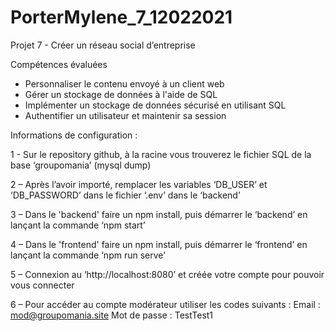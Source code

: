 # PorterMylene_7_12022021

Projet 7 - Créer un réseau social d’entreprise

Compétences évaluées
- Personnaliser le contenu envoyé à un client web
- Gérer un stockage de données à l'aide de SQL
- Implémenter un stockage de données sécurisé en utilisant SQL
- Authentifier un utilisateur et maintenir sa session


Informations de configuration :

1 - Sur le repository github, à la racine vous trouverez le fichier SQL de la base ‘groupomania’ (mysql dump)

2 – Après l’avoir importé, remplacer les variables ‘DB_USER’ et ‘DB_PASSWORD’ dans le fichier ‘.env’ dans le ‘backend’

3 – Dans le 'backend' faire un npm install, puis démarrer le ‘backend’ en lançant la commande ‘npm start’

4 – Dans le 'frontend' faire un npm install, puis démarrer le ‘frontend’ en lançant la commande ‘npm run serve’

5 – Connexion au ‘http://localhost:8080’ et créée votre compte pour pouvoir vous connecter

6 – Pour accéder au compte modérateur utiliser les codes suivants :
    Email : mod@groupomania.site
    Mot de passe : TestTest1

